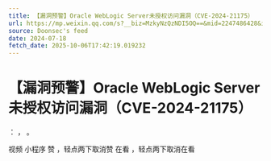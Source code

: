 ```yaml
---
title: 【漏洞预警】Oracle WebLogic Server未授权访问漏洞（CVE-2024-21175）
url: https://mp.weixin.qq.com/s?__biz=MzkyNzQzNDI5OQ==&mid=2247486428&idx=2&sn=3519c62607de1fb749b279ef0bc9b914
source: Doonsec's feed
date: 2024-07-18
fetch_date: 2025-10-06T17:42:19.019232
---
```


# 【漏洞预警】Oracle WebLogic Server未授权访问漏洞（CVE-2024-21175）

：
，
。

视频
小程序
赞
，轻点两下取消赞
在看
，轻点两下取消在看